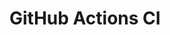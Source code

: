 # GitHub Actions CI























































































































































































































































































































































































































































































































































































































































































































































































































































































































































































































































































































































































































































































































































































































































































































































































































































































































































































































































































































































































































































































































































































































































































































































































































































































































































































































































































































































































































































































































































































































































































































































































































































































